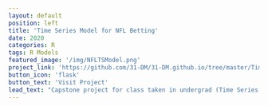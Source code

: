 ```yaml
---
layout: default
position: left
title: 'Time Series Model for NFL Betting'
date: 2020
categories: R
tags: R Models
featured_image: '/img/NFLTSModel.png'
project_link: 'https://github.com/31-DM/31-DM.github.io/tree/master/TimeSeries'
button_icon: 'flask'
button_text: 'Visit Project'
lead_text: "Capstone project for class taken in undergrad (Time Series Modeling for Business)"
---
```

